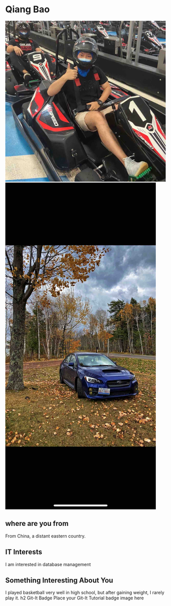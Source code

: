 # Qiang Bao

![Image of Qiang Bao](images/me.jpg "Image of Qiang Bao")
![Image of Car](images/car.jpg "Image of Car")
## where are you from
From China, a distant eastern country.
## IT Interests
I am interested in database management
## Something Interesting About You
I played basketball very well in high school, but after gaining weight, I rarely play it.
h2 Git-It Badge
Place your Git-It Tutorial badge image here